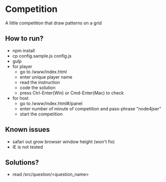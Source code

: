 # Competition
A little competition that draw patterns on a grid

## How to run?
  - npm install
  - cp config.sample.js config.js
  - gulp
  - for player 
    + go to /www/index.html
    + enter unique player name
    + read the instruction
    + code the solution
    + press Ctrl-Enter(Win) or Cmd-Enter(Mac) to check
  - for host 
    + go to /www/index.html#/panel
    + enter number of minute of competition and pass-phrase "node4jser"
    + start the competition
    
## Known issues
  - safari out grow browser window height (won't fix)
  - IE is not tested
  
## Solutions?
  - read /src/question/<question_name>